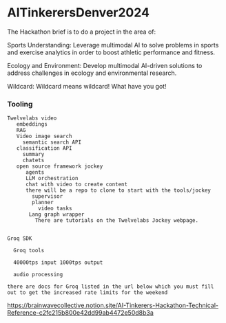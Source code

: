 # AITinkerersDenver2024

The Hackathon brief is to do a project in the area of:

Sports Understanding: Leverage multimodal AI to solve problems in sports and exercise analytics in order to boost athletic performance and fitness.

Ecology and Environment: Develop multimodal AI-driven solutions to address challenges in ecology and environmental research.

Wildcard: Wildcard means wildcard! What have you got!

### Tooling

```
Twelvelabs video
   embeddings 
   RAG
   Video image search
     semantic search API
   classification API
     summary
     chatets
   open source framework jockey 
      agents 
      LLM orchestration 
      chat with video to create content 
      there will be a repo to clone to start with the tools/jockey 
        supervisor 
        planner
          video tasks
       Lang graph wrapper
         There are tutorials on the Twelvelabs Jockey webpage.


Groq SDK

  Groq tools

  40000tps input 1000tps output 

  audio processing 

there are docs for Groq listed in the url below which you must fill out to get the increased rate limits for the weekend 

````
https://brainwavecollective.notion.site/AI-Tinkerers-Hackathon-Technical-Reference-c2fc215b800e42dd99ab4472e50d8b3a